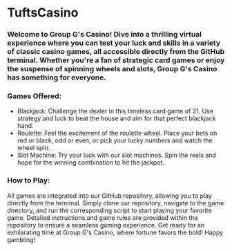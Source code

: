 # TuftsCasino

### Welcome to Group G's Casino! Dive into a thrilling virtual experience where you can test your luck and skills in a variety of classic casino games, all accessible directly from the GitHub terminal. Whether you're a fan of strategic card games or enjoy the suspense of spinning wheels and slots, Group G's Casino has something for everyone.
### Games Offered:
* Blackjack: Challenge the dealer in this timeless card game of 21. Use strategy and luck to beat the house and aim for that perfect blackjack hand.
* Roulette: Feel the excitement of the roulette wheel. Place your bets on red or black, odd or even, or pick your lucky numbers and watch the wheel spin.
* Slot Machine: Try your luck with our slot machines. Spin the reels and hope for the winning combination to hit the jackpot.
### How to Play:
All games are integrated into our GitHub repository, allowing you to play directly from the terminal. Simply clone our repository, navigate to the game directory, and run the corresponding script to start playing your favorite game. Detailed instructions and game rules are provided within the repository to ensure a seamless gaming experience.
Get ready for an exhilarating time at Group G's Casino, where fortune favors the bold! Happy gambling!
